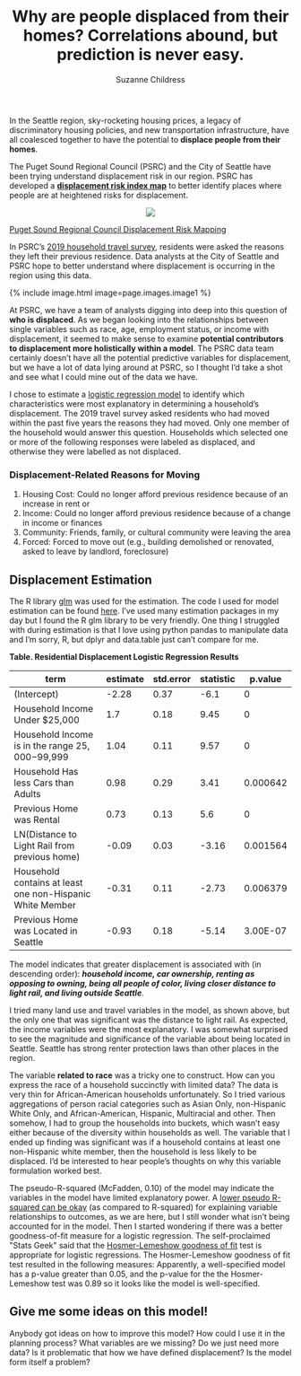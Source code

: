 ﻿---
title: "Why are people displaced from their homes? Correlations abound, but prediction is never easy."
author: Suzanne Childress
image: /images/2020/seattlehighpoint4.jpg
image-wide:
comments: true
layout: post
tags: [planning, estimation]

images:
   image1:
      image: /images/2020/women_in_data_science.jpg
      caption: "Polina, Christy, and I are some of members of the team analyzing the travel survey data on displacement. Pictures of people are always good for blog posts, especially data experts who are ladies."
      source: "Picture during a Team Meeting"

---

In the Seattle region, sky-rocketing housing prices, a legacy of discriminatory housing policies, and new transportation infrastructure, have all coalesced together to have the potential to **displace people from their homes**.

The Puget Sound Regional Council (PSRC) and the City of Seattle have been trying understand displacement risk in our region. PSRC has developed a **[displacement risk index map](https://www.psrc.org/displacement-risk-mapping)** to better identify places where people are at heightened risks for displacement.

<center><img src="https://www.psrc.org/sites/default/files/timg-v2050-displacement-map.png" frameborder="0" allowfullscreen /></center>

[Puget Sound Regional Council Displacement Risk Mapping](https://www.psrc.org/displacement-risk-mapping)

In PSRC’s [2019 household travel survey](https://www.psrc.org/household-travel-survey-program), residents were asked the reasons they left their previous residence.  Data analysts at the City of Seattle and PSRC hope to better understand where displacement is occurring in the region using this data.

{% include image.html image=page.images.image1 %}

At PSRC, we have a team of analysts digging into deep into this question of **who is displaced**. As we began looking into the relationships between single variables such as race, age, employment status, or income with displacement, it seemed to make sense to examine **potential contributors to displacement more holistically within a model**.  The PSRC data team certainly doesn’t have all the potential predictive variables for displacement, but we have a lot of data lying around at PSRC, so I thought I’d take a shot and see what I could mine out of the data we have.

I chose to estimate a [logistic regression model](https://en.wikipedia.org/wiki/Logistic_regression) to identify which characteristics were most explanatory in determining a household’s displacement. The 2019 travel survey asked residents who had moved within the past five years the reasons they had moved.  Only one member of the household would answer this question. Households which selected one or more of the following responses were labeled as displaced, and otherwise they were labelled as not displaced.

### Displacement-Related Reasons for Moving
1.	Housing Cost: Could no longer afford previous residence because of an increase in rent or 
2.	Income: Could no longer afford previous residence because of a change in income or finances 
3.	Community: Friends, family, or cultural community were leaving the area
4.	Forced: Forced to move out (e.g., building demolished or renovated, asked to leave by landlord, foreclosure)

## Displacement Estimation
The R library [glm](https://www.rdocumentation.org/packages/stats/versions/3.6.2/topics/glm) was used for the estimation. The code I used for model estimation can be found [here](https://github.com/psrc/data-science/blob/master/HHSurvey/displacement_logit_factors.R). I’ve used many estimation packages in my day but I found the R glm library to be very friendly.  One thing I struggled with during estimation is that I love using python pandas to manipulate data and I’m sorry, R, but dplyr and data.table just can’t compare for me. 

**Table. Residential Displacement Logistic Regression Results**

|     term                                                           |     estimate    |     std.error    |     statistic    |     p.value     |
|--------------------------------------------------------------------|-----------------|------------------|------------------|-----------------|
|     (Intercept)                                                    |     -2.28       |     0.37         |     -6.1         |     0           |
|     Household Income Under $25,000                                 |     1.7         |     0.18         |     9.45         |     0           |
|     Household Income is in the range   $25,000-$99,999             |     1.04        |     0.11         |     9.57         |     0           |
|     Household Has less Cars than Adults                            |     0.98        |     0.29         |     3.41         |     0.000642    |
|     Previous Home was Rental                                       |     0.73        |     0.13         |     5.6          |     0           |
|     LN(Distance to Light Rail from   previous home)                |     -0.09       |     0.03         |     -3.16        |     0.001564    |
|     Household contains at least one   non-Hispanic White Member    |     -0.31       |     0.11         |     -2.73        |     0.006379    |
|     Previous Home was Located in   Seattle                         |     -0.93       |     0.18         |     -5.14        |     3.00E-07    |

The model indicates that greater displacement is associated with (in descending order):
_**household income, car ownership, renting as opposing to owning, being all people of color, living closer distance to light rail, and living outside Seattle**_.  

I tried many land use and travel variables in the model, as shown above, but the only one that was significant was the distance to light rail. As expected, the income variables were the most explanatory.  I was somewhat surprised to see the magnitude and significance of the variable about being located in Seattle.  Seattle has strong renter protection laws than other places in the region.  

The variable **related to race** was a tricky one to construct. How can you express the race of a household succinctly with limited data? The data is very thin for African-American households unfortunately.  So I tried various aggregations of person racial categories such as Asian Only, non-Hispanic White Only, and African-American, Hispanic, Multiracial and other. Then somehow, I had to group the households into buckets, which wasn’t easy either because of the diversity within households as well.  The variable that I ended up finding was significant was if a household contains at least one non-Hispanic white member, then the household is less likely to be displaced.  I’d be interested to hear people’s thoughts on why this variable formulation worked best.

The pseudo-R-squared (McFadden, 0.10) of the model may indicate the variables in the model have limited explanatory power. A [lower pseudo R-squared can be okay](https://stats.stackexchange.com/questions/82105/mcfaddens-pseudo-r2-interpretation) (as compared to R-squared) for explaining variable relationships to outcomes, as we are here, but I still wonder what isn’t being accounted for in the model. 
Then I started wondering if there was a better goodness-of-fit measure for a logistic regression. The self-proclaimed "Stats Geek" said that the [Hosmer-Lemeshow goodness of fit](https://thestatsgeek.com/2014/02/16/the-hosmer-lemeshow-goodness-of-fit-test-for-logistic-regression/) test is appropriate for logistic regressions. The Hosmer-Lemeshow goodness of fit test resulted in the following measures:
Apparently, a well-specified model has a p-value greater than 0.05, and the p-value for the the Hosmer-Lemeshow test was 0.89 so it looks like the model is well-specified.

## Give me some ideas on this model! ##

Anybody got ideas on how to improve this model?  How could I use it in the planning process? What variables are we missing?  Do we just need more data? Is it problematic that how we have defined displacement? Is the model form itself a problem?